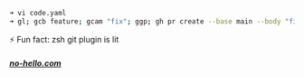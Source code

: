 
```bash
➜ vi code.yaml
➜ gl; gcb feature; gcam "fix"; ggp; gh pr create --base main --body "fix"; gco main
```
⚡ Fun fact: zsh git plugin is lit

##### [no-hello.com](https://no-hello.com)


<!--
**pr0PM/pr0PM** is a ✨ _special_ ✨ repository because its `README.md` (this file) appears on your GitHub profile.

Here are some ideas to get you started:

- 🔭 I’m currently working on ...
- 🌱 I’m currently learning ...
- 👯 I’m looking to collaborate on ...
- 🤔 I’m looking for help with ...
- 💬 Ask me about ...
- 📫 How to reach me: ...
- 😄 Pronouns: ...
- ⚡ Fun fact: ...
-->
